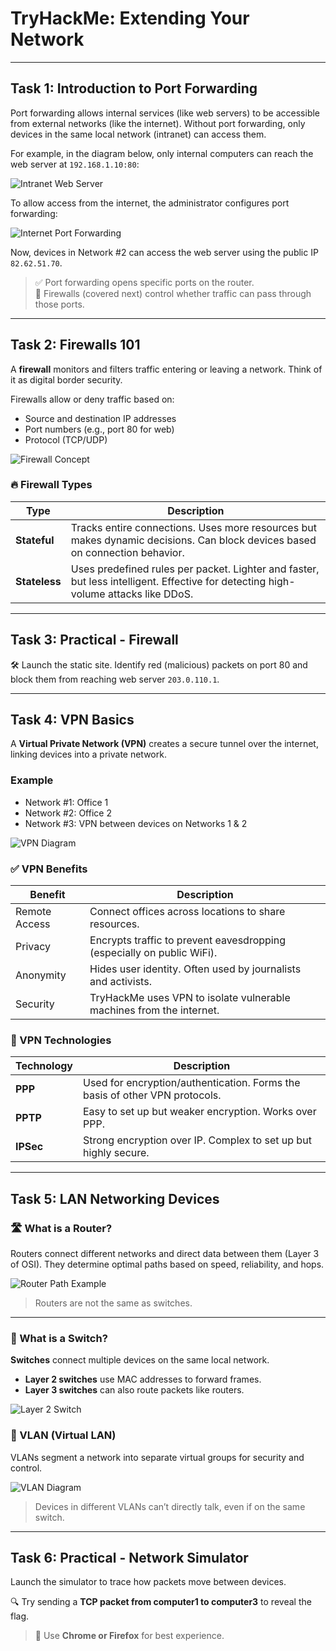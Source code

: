 # TryHackMe: Extending Your Network

---

## Task 1: Introduction to Port Forwarding

Port forwarding allows internal services (like web servers) to be accessible from external networks (like the internet). Without port forwarding, only devices in the same local network (intranet) can access them.

For example, in the diagram below, only internal computers can reach the web server at `192.168.1.10:80`:

![Intranet Web Server](https://github.com/user-attachments/assets/27edf39c-aeef-46cc-9299-5fb4b371dd97)

To allow access from the internet, the administrator configures port forwarding:

![Internet Port Forwarding](https://github.com/user-attachments/assets/9b1b7ebc-399f-438d-9c4d-5980ea0e22c2)

Now, devices in Network #2 can access the web server using the public IP `82.62.51.70`.

> ✅ Port forwarding opens specific ports on the router.  
> 🔐 Firewalls (covered next) control whether traffic can pass through those ports.

---

## Task 2: Firewalls 101

A **firewall** monitors and filters traffic entering or leaving a network. Think of it as digital border security.

Firewalls allow or deny traffic based on:
- Source and destination IP addresses
- Port numbers (e.g., port 80 for web)
- Protocol (TCP/UDP)

![Firewall Concept](https://github.com/user-attachments/assets/1da8f791-57ad-4191-b633-cb8d93170236)

### 🔥 Firewall Types

| Type      | Description |
|-----------|-------------|
| **Stateful** | Tracks entire connections. Uses more resources but makes dynamic decisions. Can block devices based on connection behavior. |
| **Stateless** | Uses predefined rules per packet. Lighter and faster, but less intelligent. Effective for detecting high-volume attacks like DDoS. |

---

## Task 3: Practical - Firewall

🛠️ Launch the static site. Identify red (malicious) packets on port 80 and block them from reaching web server `203.0.110.1`.

---

## Task 4: VPN Basics

A **Virtual Private Network (VPN)** creates a secure tunnel over the internet, linking devices into a private network.

### Example

- Network #1: Office 1  
- Network #2: Office 2  
- Network #3: VPN between devices on Networks 1 & 2

![VPN Diagram](https://github.com/user-attachments/assets/f419a11a-85d9-45fc-aeeb-39ab668b48f6)

### ✅ VPN Benefits

| Benefit        | Description |
|----------------|-------------|
| Remote Access  | Connect offices across locations to share resources. |
| Privacy        | Encrypts traffic to prevent eavesdropping (especially on public WiFi). |
| Anonymity      | Hides user identity. Often used by journalists and activists. |
| Security       | TryHackMe uses VPN to isolate vulnerable machines from the internet. |

### 📡 VPN Technologies

| Technology | Description |
|------------|-------------|
| **PPP**    | Used for encryption/authentication. Forms the basis of other VPN protocols. |
| **PPTP**   | Easy to set up but weaker encryption. Works over PPP. |
| **IPSec**  | Strong encryption over IP. Complex to set up but highly secure. |

---

## Task 5: LAN Networking Devices

### 🛣️ What is a Router?

Routers connect different networks and direct data between them (Layer 3 of OSI). They determine optimal paths based on speed, reliability, and hops.

![Router Path Example](https://github.com/user-attachments/assets/477f2520-e702-4e89-938f-edaf3f0e60fb)

> Routers are not the same as switches.

---

### 🔌 What is a Switch?

**Switches** connect multiple devices on the same local network.

- **Layer 2 switches** use MAC addresses to forward frames.
- **Layer 3 switches** can also route packets like routers.

![Layer 2 Switch](https://github.com/user-attachments/assets/d9fca9c1-3a93-4263-b69d-c51b132b2c06)

### 🧠 VLAN (Virtual LAN)

VLANs segment a network into separate virtual groups for security and control.

![VLAN Diagram](https://github.com/user-attachments/assets/ad75c1af-8232-48f0-a75e-d4e1d06ec910)

> Devices in different VLANs can’t directly talk, even if on the same switch.

---

## Task 6: Practical - Network Simulator

Launch the simulator to trace how packets move between devices.

🔍 Try sending a **TCP packet from computer1 to computer3** to reveal the flag.

> 🧪 Use **Chrome or Firefox** for best experience.
